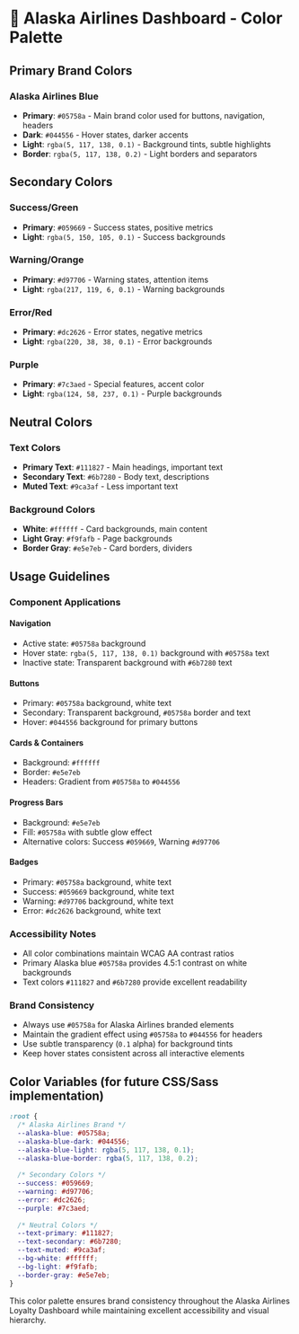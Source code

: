 # 🎨 Alaska Airlines Dashboard - Color Palette

## Primary Brand Colors

### Alaska Airlines Blue
- **Primary**: `#05758a` - Main brand color used for buttons, navigation, headers
- **Dark**: `#044556` - Hover states, darker accents
- **Light**: `rgba(5, 117, 138, 0.1)` - Background tints, subtle highlights
- **Border**: `rgba(5, 117, 138, 0.2)` - Light borders and separators

## Secondary Colors

### Success/Green
- **Primary**: `#059669` - Success states, positive metrics
- **Light**: `rgba(5, 150, 105, 0.1)` - Success backgrounds

### Warning/Orange
- **Primary**: `#d97706` - Warning states, attention items
- **Light**: `rgba(217, 119, 6, 0.1)` - Warning backgrounds

### Error/Red
- **Primary**: `#dc2626` - Error states, negative metrics
- **Light**: `rgba(220, 38, 38, 0.1)` - Error backgrounds

### Purple
- **Primary**: `#7c3aed` - Special features, accent color
- **Light**: `rgba(124, 58, 237, 0.1)` - Purple backgrounds

## Neutral Colors

### Text Colors
- **Primary Text**: `#111827` - Main headings, important text
- **Secondary Text**: `#6b7280` - Body text, descriptions
- **Muted Text**: `#9ca3af` - Less important text

### Background Colors
- **White**: `#ffffff` - Card backgrounds, main content
- **Light Gray**: `#f9fafb` - Page backgrounds
- **Border Gray**: `#e5e7eb` - Card borders, dividers

## Usage Guidelines

### Component Applications

#### Navigation
- Active state: `#05758a` background
- Hover state: `rgba(5, 117, 138, 0.1)` background with `#05758a` text
- Inactive state: Transparent background with `#6b7280` text

#### Buttons
- Primary: `#05758a` background, white text
- Secondary: Transparent background, `#05758a` border and text
- Hover: `#044556` background for primary buttons

#### Cards & Containers
- Background: `#ffffff`
- Border: `#e5e7eb`
- Headers: Gradient from `#05758a` to `#044556`

#### Progress Bars
- Background: `#e5e7eb`
- Fill: `#05758a` with subtle glow effect
- Alternative colors: Success `#059669`, Warning `#d97706`

#### Badges
- Primary: `#05758a` background, white text
- Success: `#059669` background, white text
- Warning: `#d97706` background, white text
- Error: `#dc2626` background, white text

### Accessibility Notes
- All color combinations maintain WCAG AA contrast ratios
- Primary Alaska blue `#05758a` provides 4.5:1 contrast on white backgrounds
- Text colors `#111827` and `#6b7280` provide excellent readability

### Brand Consistency
- Always use `#05758a` for Alaska Airlines branded elements
- Maintain the gradient effect using `#05758a` to `#044556` for headers
- Use subtle transparency (`0.1` alpha) for background tints
- Keep hover states consistent across all interactive elements

## Color Variables (for future CSS/Sass implementation)

```css
:root {
  /* Alaska Airlines Brand */
  --alaska-blue: #05758a;
  --alaska-blue-dark: #044556;
  --alaska-blue-light: rgba(5, 117, 138, 0.1);
  --alaska-blue-border: rgba(5, 117, 138, 0.2);
  
  /* Secondary Colors */
  --success: #059669;
  --warning: #d97706;
  --error: #dc2626;
  --purple: #7c3aed;
  
  /* Neutral Colors */
  --text-primary: #111827;
  --text-secondary: #6b7280;
  --text-muted: #9ca3af;
  --bg-white: #ffffff;
  --bg-light: #f9fafb;
  --border-gray: #e5e7eb;
}
```

This color palette ensures brand consistency throughout the Alaska Airlines Loyalty Dashboard while maintaining excellent accessibility and visual hierarchy.
